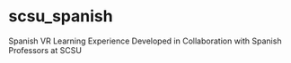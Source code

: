 # scsu_spanish
Spanish VR Learning Experience Developed in Collaboration with Spanish Professors at SCSU
